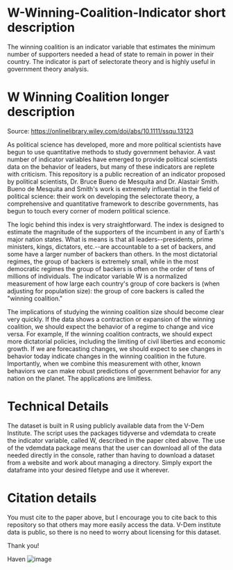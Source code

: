 # W-Winning-Coalition-Indicator short description
The winning coalition is an indicator variable that estimates the minimum number of supporters needed a head of state to remain in power in their country. The indicator is part of selectorate theory and is highly useful in government theory analysis.

# W Winning Coalition longer description
Source: https://onlinelibrary.wiley.com/doi/abs/10.1111/ssqu.13123

As political science has developed, more and more political scientists have begun to use quantitative methods to study government behavior. A vast number of indicator variables have emerged to provide political scientists data on the behavior of leaders, but many of these indicators are replete with criticism. This repository is a public recreation of an indicator proposed by political scientists, Dr. Bruce Bueno de Mesquita and Dr. Alastair Smith. Bueno de Mesquita and Smith's work is extremely influential in the field of political science: their work on developing the selectorate theory, a comprehensive and quantitative framework to describe governments, has begun to touch every corner of modern political science.

The logic behind this index is very straightforward. The index is designed to estimate the magnitude of the supporters of the incumbent in any of Earth's major nation states. What is means is that all leaders--presidents, prime ministers, kings, dictators, etc.--are accountable to a set of backers, and some have a larger number of backers than others. In the most dictatorial regimes, the group of backers is extremely small, while in the most democratic regimes the group of backers is often on the order of tens of millions of individuals. The indicator variable W is a normalized measurement of how large each country's group of core backers is (when adjusting for population size): the group of core backers is called the "winning coalition."

The implications of studying the winning coalition size should become clear very quickly. If the data shows a contraction or expansion of the winning coalition, we should expect the behavior of a regime to change and vice versa. For example, If the winning coalition contracts, we should expect more dictatorial policies, including the limiting of civil liberties and economic growth. If we are forecasting changes, we should expect to see changes in behavior today indicate changes in the winning coalition in the future. Importantly, when we combine this measurement with other, known behaviors we can make robust predictions of government behavior for any nation on the planet. The applications are limitless.

# Technical Details
The dataset is built in R using publicly available data from the V-Dem Institute. The script uses the packages tidyverse and vdemdata to create the indicator variable, called W, described in the paper cited above. The use of the vdemdata package means that the user can download all of the data needed directly in the console, rather than having to download a dataset from a website and work about managing a directory. Simply export the dataframe into your desired filetype and use it wherever. 

# Citation details
You must cite to the paper above, but I encourage you to cite back to this repository so that others may more easily access the data. V-Dem institute data is public, so there is no need to worry about licensing for this dataset.

Thank you!

Haven
![image](https://user-images.githubusercontent.com/119942796/207366571-d3ea3b53-b665-4893-a9c6-c43a9d83181a.png)
